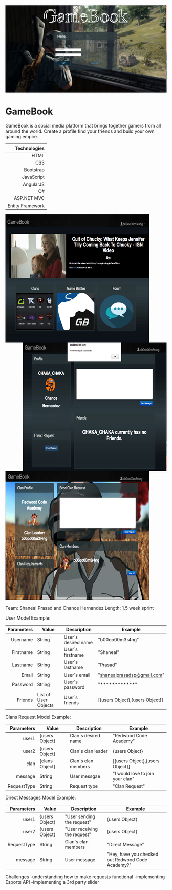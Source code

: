 <img class="col-md-6 readme-img" src="./READMEPic/login.png">

<h1>GameBook</h1>

GameBook is a social media platform that brings together gamers from all around the world. Create a profile find your friends and build your own gaming empire. 

|  Technologies    |
|-----------------:|
| HTML             |
| CSS              |
| Bootstrap        |
| JavaScript       |
| AngularJS        |
| C#               |
| ASP.NET MVC      |
| Entity Framework |


<img src="./READMEPic/homepage.png" align="left" height="400" width="450">
<img src="./READMEPic/findfriend.png" align="right" height="400" width="450">
<img src="./READMEPic/clanr.png" height="400" width="450">

Team: Shaneal Prasad and Chance Hernandez
Length: 1.5 week sprint

User Model Example:

| Parameters | Value                | Description         | Example                         |
|-----------:|----------------------|---------------------|---------------------------------|
| Username   | String               | User`s desired name | "b00oo00m3r4ng"                 |
| Firstname  | String               | User`s firstname    | "Shaneal"                       |
| Lastname   | String               | User`s lastname     | "Prasad"                        |
| Email      | String               | User`s email        | "shanealprasadsp@gmail.com"     |
| Password   | String               | User`s password     | "************"                  |
| Friends    | List of User Objects | User`s friends      | [{users Object},{users Object]] |


Clans Request Model Example:

|  Parameters | Value          | Description         | Example                          |
|------------:|----------------|---------------------|----------------------------------|
| user1       | {users Object} | Clan`s desired name | "Redwood Code Academy"           |
| user2       | {users Object} | Clan`s clan leader  | {users Object}                   |
| clan        | {clans Object} | Clan`s clan members | [{users Object},{users Object}]  |
| message     | String         | User messgae        | "I would love to join your clan" |
| RequestType | String         | Request type        | "Clan Request"                   |

Direct Messages Model Example: 

|  Parameters | Value          | Description                  | Example                                           |
|------------:|----------------|------------------------------|---------------------------------------------------|
| user1       | {users Object} | "User sending the request"   | {users Object}                                    |
| user2       | {users Object} | "User receiving the request" | {users Object}                                    |
| RequestType | String         | Clan`s clan members          | "Direct Message"                                  |
| message     | String         | User message                 | "Hey, have you checked out Redwood Code Academy?" |

Challenges
    -understanding how to make requests functional
    -implementing Esports API
    -implementing a 3rd party slider